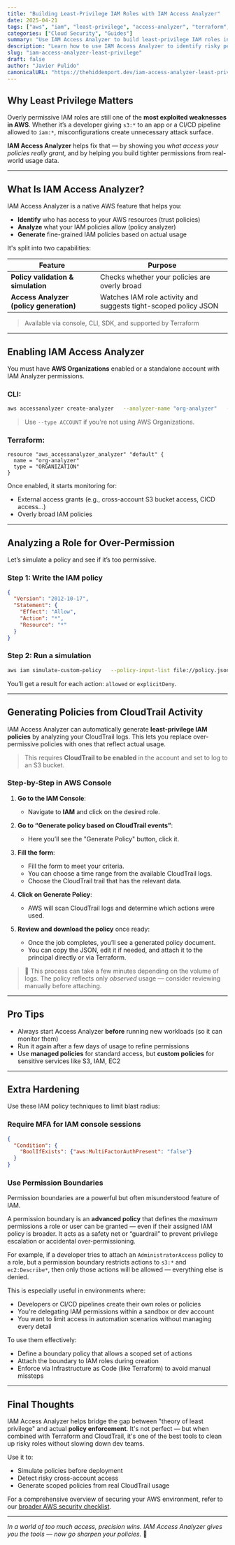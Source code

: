 ```yaml
---
title: "Building Least-Privilege IAM Roles with IAM Access Analyzer"
date: 2025-04-21
tags: ["aws", "iam", "least-privilege", "access-analyzer", "terraform", "security"]
categories: ["Cloud Security", "Guides"]
summary: "Use IAM Access Analyzer to build least-privilege IAM roles in AWS — includes policy generation from CloudTrail, Terraform integration, and AWS best practices."
description: "Learn how to use IAM Access Analyzer to identify risky permissions, generate fine-tuned IAM policies, and integrate the tool into your AWS development workflow."
slug: "iam-access-analyzer-least-privilege"
draft: false
author: "Javier Pulido"
canonicalURL: "https://thehiddenport.dev/iam-access-analyzer-least-privilege"
---
```


## Why Least Privilege Matters

Overly permissive IAM roles are still one of the **most exploited weaknesses in AWS**. Whether it’s a developer giving `s3:*` to an app or a CI/CD pipeline allowed to `iam:*`, misconfigurations create unnecessary attack surface.

**IAM Access Analyzer** helps fix that — by showing you *what access your policies really grant*, and by helping you build tighter permissions from real-world usage data.

---

## What Is IAM Access Analyzer?

IAM Access Analyzer is a native AWS feature that helps you:

- **Identify** who has access to your AWS resources (trust policies)
- **Analyze** what your IAM policies allow (policy analyzer)
- **Generate** fine-grained IAM policies based on actual usage

It's split into two capabilities:

| Feature | Purpose |
|--------|---------|
| **Policy validation & simulation** | Checks whether your policies are overly broad |
| **Access Analyzer (policy generation)** | Watches IAM role activity and suggests tight-scoped policy JSON |

> Available via console, CLI, SDK, and supported by Terraform

---

## Enabling IAM Access Analyzer

You must have **AWS Organizations** enabled or a standalone account with IAM Analyzer permissions.

### CLI:
```bash
aws accessanalyzer create-analyzer   --analyzer-name "org-analyzer"   --type ORGANIZATION
```

> Use `--type ACCOUNT` if you're not using AWS Organizations.

### Terraform:
```hcl
resource "aws_accessanalyzer_analyzer" "default" {
  name = "org-analyzer"
  type = "ORGANIZATION"
}
```

Once enabled, it starts monitoring for:
- External access grants (e.g., cross-account S3 bucket access, CICD access...)
- Overly broad IAM policies

---

## Analyzing a Role for Over-Permission

Let’s simulate a policy and see if it’s too permissive.

### Step 1: Write the IAM policy
```json
{
  "Version": "2012-10-17",
  "Statement": {
    "Effect": "Allow",
    "Action": "*",
    "Resource": "*"
  }
}
```

### Step 2: Run a simulation
```bash
aws iam simulate-custom-policy   --policy-input-list file://policy.json   --action-names "s3:ListBucket" "ec2:StartInstances" "iam:DeleteUser"
```

You’ll get a result for each action: `allowed` or `explicitDeny`.

---

## Generating Policies from CloudTrail Activity

IAM Access Analyzer can automatically generate **least-privilege IAM policies** by analyzing your CloudTrail logs. This lets you replace over-permissive policies with ones that reflect actual usage.

> This requires **CloudTrail to be enabled** in the account and set to log to an S3 bucket.

### Step-by-Step in AWS Console

1. **Go to the IAM Console**:
   - Navigate to **IAM** and click on the desired role.

2. **Go to “Generate policy based on CloudTrail events”**:
   - Here you’ll see the "Generate Policy" button, click it.

3. **Fill the form**:
   - Fill the form to meet your criteria.
   - You can choose a time range from the available CloudTrail logs.
   - Choose the CloudTrail trail that has the relevant data.

4. **Click on Generate Policy**:
   - AWS will scan CloudTrail logs and determine which actions were used.

5. **Review and download the policy** once ready:
   - Once the job completes, you’ll see a generated policy document.
   - You can copy the JSON, edit it if needed, and attach it to the principal directly or via Terraform.

> 🧠 This process can take a few minutes depending on the volume of logs. The policy reflects only *observed* usage — consider reviewing manually before attaching.

---

## Pro Tips

- Always start Access Analyzer **before** running new workloads (so it can monitor them)
- Run it again after a few days of usage to refine permissions
- Use **managed policies** for standard access, but **custom policies** for sensitive services like S3, IAM, EC2

---

## Extra Hardening

Use these IAM policy techniques to limit blast radius:

### Require MFA for IAM console sessions

```json
{
  "Condition": {
    "BoolIfExists": {"aws:MultiFactorAuthPresent": "false"}
  }
}
```

### Use Permission Boundaries

Permission boundaries are a powerful but often misunderstood feature of IAM.

A permission boundary is an **advanced policy** that defines the *maximum* permissions a role or user can be granted — even if their assigned IAM policy is broader. It acts as a safety net or “guardrail” to prevent privilege escalation or accidental over-permissioning.

For example, if a developer tries to attach an `AdministratorAccess` policy to a role, but a permission boundary restricts actions to `s3:*` and `ec2:Describe*`, then only those actions will be allowed — everything else is denied.

This is especially useful in environments where:
- Developers or CI/CD pipelines create their own roles or policies
- You're delegating IAM permissions within a sandbox or dev account
- You want to limit access in automation scenarios without managing every detail

To use them effectively:
- Define a boundary policy that allows a scoped set of actions
- Attach the boundary to IAM roles during creation
- Enforce via Infrastructure as Code (like Terraform) to avoid manual missteps



---

## Final Thoughts

IAM Access Analyzer helps bridge the gap between "theory of least privilege" and actual **policy enforcement**. It's not perfect — but when combined with Terraform and CloudTrail, it's one of the best tools to clean up risky roles without slowing down dev teams.

Use it to:
- Simulate policies before deployment
- Detect risky cross-account access
- Generate scoped policies from real CloudTrail usage

For a comprehensive overview of securing your AWS environment, refer to our [broader AWS security checklist](https://thehiddenport.dev/aws-security-checklist-2025).

---

*In a world of too much access, precision wins. IAM Access Analyzer gives you the tools — now go sharpen your policies.* 🔐
